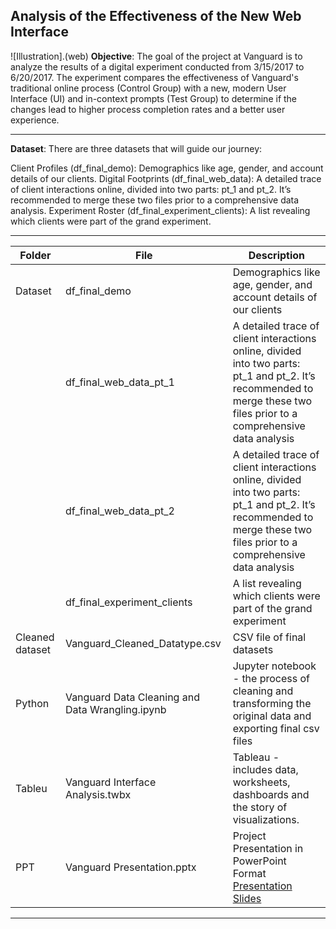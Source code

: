 ## Analysis of the Effectiveness of the New Web Interface
![Illustration].(web)
**Objective**:
The goal of the project at Vanguard is to analyze the results of a digital experiment conducted from 3/15/2017 to 6/20/2017. The experiment compares the effectiveness of Vanguard's traditional online process (Control Group) with a new, modern User Interface (UI) and in-context prompts (Test Group) to determine if the changes lead to higher process completion rates and a better user experience.

---
**Dataset**:
There are three datasets that will guide our journey:

Client Profiles (df_final_demo): Demographics like age, gender, and account details of our clients.
Digital Footprints (df_final_web_data): A detailed trace of client interactions online, divided into two parts: pt_1 and pt_2. It’s recommended to merge these two files prior to a comprehensive data analysis.
Experiment Roster (df_final_experiment_clients): A list revealing which clients were part of the grand experiment.

---

| Folder | File | Description |
|-----------------|-----------------|-----------------|
| Dataset    | df_final_demo    |Demographics like age, gender, and account details of our clients     |
|     | df_final_web_data_pt_1     |A detailed trace of client interactions online, divided into two parts: pt_1 and pt_2. It’s recommended to merge these two files prior to a comprehensive data analysis |
|     | df_final_web_data_pt_2     |A detailed trace of client interactions online, divided into two parts: pt_1 and pt_2. It’s recommended to merge these two files prior to a comprehensive data analysis|
|     | df_final_experiment_clients    |A list revealing which clients were part of the grand experiment|
| Cleaned dataset   | Vanguard_Cleaned_Datatype.csv  | CSV file of final datasets     |
|Python   | Vanguard Data Cleaning and Data Wrangling.ipynb  |Jupyter notebook - the process of cleaning and transforming the original data and exporting final csv files|
|Tableu  | Vanguard Interface Analysis.twbx   |Tableau - includes data, worksheets, dashboards and the story of visualizations.|
|PPT | Vanguard Presentation.pptx   |Project Presentation in PowerPoint Format [Presentation Slides](https://docs.google.com/presentation/d/1Nj4g1VmmU7TMWJ4dFtoqNVaLV-6qkMzWRLKwP-Z2BnY/edit?usp=sharing)|
---
